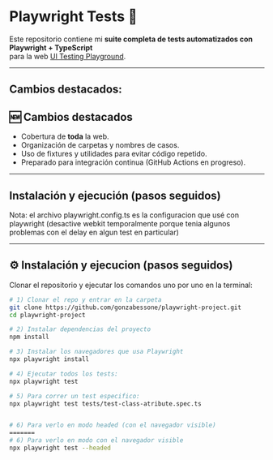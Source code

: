 # Playwright Tests 🚀

Este repositorio contiene mi **suite completa de tests automatizados con Playwright + TypeScript**  
para la web [UI Testing Playground](http://www.uitestingplayground.com).



---


##  Cambios destacados:

## 🆕 Cambios destacados
- Cobertura de **toda** la web.
- Organización de carpetas y nombres de casos.
- Uso de fixtures y utilidades para evitar código repetido.
- Preparado para integración continua (GitHub Actions en progreso).

---

##  Instalación y ejecución (pasos seguidos)

Nota: el archivo playwright.config.ts es la configuracion que usé con playwright (desactive webkit temporalmente porque tenia algunos problemas con el delay en algun test en particular)

---

## ⚙️ Instalación y ejecucion (pasos seguidos)

Clonar el repositorio y ejecutar los comandos uno por uno en la terminal:

```bash
# 1) Clonar el repo y entrar en la carpeta
git clone https://github.com/gonzabessone/playwright-project.git
cd playwright-project

# 2) Instalar dependencias del proyecto
npm install

# 3) Instalar los navegadores que usa Playwright
npx playwright install

# 4) Ejecutar todos los tests:
npx playwright test

# 5) Para correr un test especifico:
npx playwright test tests/test-class-atribute.spec.ts


# 6) Para verlo en modo headed (con el navegador visible)
=======
# 6) Para verlo en modo con el navegador visible
npx playwright test --headed
